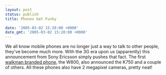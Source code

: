 ```yaml
---
layout: post
status: publish
title: Phones Get Funky

date: '2005-03-02 15:20:00 +0000'
date_gmt: '2005-03-02 15:20:00 +0000'
---
```

We all know mobile phones are no longer just a way to talk to other people, they've become much more. With the 3G era upon us (apparently) this announcement from Sony Ericsson simply pushes that fact. 
The first <a href="http://www.trustedreviews.com/article.aspx?art=1104" target="_blank">walkman branded phone</a>, the W800, also announced the K750 and a couple of others.
All these phones also have 2 megapixel cameras, pretty neat!
